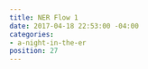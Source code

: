 ```yaml
---
title: NER Flow 1
date: 2017-04-18 22:53:00 -04:00
categories:
- a-night-in-the-er
position: 27
---
```


